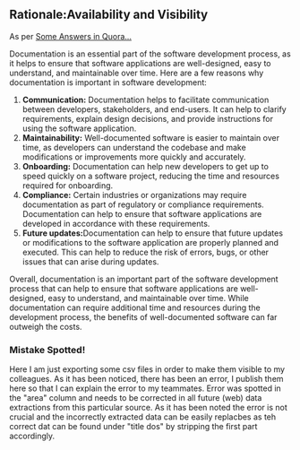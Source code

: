 
<H2>Rationale:Availability and Visibility</H2>

As per <a href="https://www.quora.com/What-is-the-importance-of-documentation-in-software-development">Some Answers in Quora...</a>

Documentation is an essential part of the software development process, as it helps to ensure that software applications are well-designed, easy to understand, and maintainable over time. 
Here are a few reasons why documentation is important in software development:

<ol>
<li><b>Communication:</b> Documentation helps to facilitate communication between developers, stakeholders, and end-users. It can help to clarify requirements, explain design decisions, and provide instructions 
  for using the software application.</li>
<li><b>Maintainability:</b> Well-documented software is easier to maintain over time, as developers 
  can understand the codebase and make modifications or improvements more quickly and accurately.</li>

<li><b>Onboarding:</b> Documentation can help new developers to get up to speed quickly on a software project, reducing the time and resources required for onboarding.</li>
<li><b>Compliance:</b> Certain industries or organizations may require documentation as part of regulatory or compliance requirements. 
  Documentation can help to ensure that software applications are developed in accordance with these requirements.</li>
<li><b>Future updates:</b>Documentation can help to ensure that future updates or modifications to the software application are properly planned and executed. This can help to reduce the risk of errors, bugs, or other issues that can arise during updates.
</li>
</ol>

Overall, documentation is an important part of the software development process that can help to ensure that software applications are well-designed, easy to understand, and maintainable over time. While documentation can require additional time and resources during the development process, the benefits of well-documented software can far outweigh the costs.


<h3>Mistake Spotted!</h3>
<p>Here I am just exporting some csv files in order to make them visible to my colleagues.
As it has been noticed, there has been an error, I publish them here so that I can explain the error to my teammates.
Error was spotted in the "area" column and needs to be corrected in all future (web) data extractions from this particular source.
As it has been noted the error is not crucial and the incorrectly extracted data can be easily replacbes as teh correct dat can be found under "title dos" by stripping the first part accordingly.
</p>


  




  
